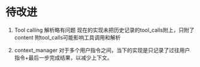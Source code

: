 # 待改进
1. Tool calling 解析略有问题
现在的实现未把历史记录的tool_calls附上，只附了content
附tool_calls可能影响工具调用和解析

2. context_manager 
对于多个用户指令之间，当下的实现是只记录了过往用户指令+最后一步完成结果，以减少上下文。